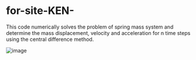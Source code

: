 # for-site-KEN-
This code numerically solves the problem of spring mass system and determine the mass displacement, velocity and acceleration for n time steps using the central difference method.


![image](https://user-images.githubusercontent.com/89813720/141689087-b5ed5b39-68d5-470e-9aac-44ac7f4be26b.png)
